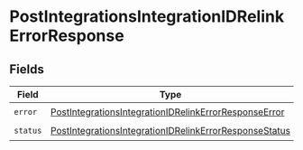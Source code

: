 # PostIntegrationsIntegrationIDRelinkErrorResponse


## Fields

| Field                                                                                                                                   | Type                                                                                                                                    | Required                                                                                                                                | Description                                                                                                                             |
| --------------------------------------------------------------------------------------------------------------------------------------- | --------------------------------------------------------------------------------------------------------------------------------------- | --------------------------------------------------------------------------------------------------------------------------------------- | --------------------------------------------------------------------------------------------------------------------------------------- |
| `error`                                                                                                                                 | [PostIntegrationsIntegrationIDRelinkErrorResponseError](../../models/shared/postintegrationsintegrationidrelinkerrorresponseerror.md)   | :heavy_check_mark:                                                                                                                      | N/A                                                                                                                                     |
| `status`                                                                                                                                | [PostIntegrationsIntegrationIDRelinkErrorResponseStatus](../../models/shared/postintegrationsintegrationidrelinkerrorresponsestatus.md) | :heavy_check_mark:                                                                                                                      | N/A                                                                                                                                     |